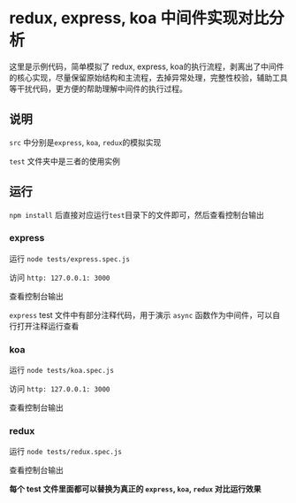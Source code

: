 # redux, express, koa 中间件实现对比分析

这里是示例代码，简单模拟了 redux, express, koa的执行流程，剥离出了中间件的核心实现，尽量保留原始结构和主流程，去掉异常处理，完整性校验，辅助工具等干扰代码，更方便的帮助理解中间件的执行过程。


## 说明

`src` 中分别是`express`, `koa`, `redux`的模拟实现

`test` 文件夹中是三者的使用实例

## 运行

`npm install` 后直接对应运行`test`目录下的文件即可，然后查看控制台输出

### express

运行 `node tests/express.spec.js` 

访问 `http: 127.0.0.1: 3000`

查看控制台输出

`express` test 文件中有部分注释代码，用于演示 `async` 函数作为中间件，可以自行打开注释运行查看

### koa 

运行 `node tests/koa.spec.js` 

访问 `http: 127.0.0.1: 3000`

查看控制台输出

### redux

运行 `node tests/redux.spec.js` 

查看控制台输出

**每个 test 文件里面都可以替换为真正的 `express`, `koa`, `redux` 对比运行效果**